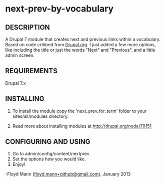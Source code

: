 next-prev-by-vocabulary
=======================

DESCRIPTION
-----------

A Drupal 7 module that creates next and previous links within a vocabulary.  Based on code cribbed from [Drupal.org](http://drupal.org/node/45050#comment-5056854).  I just added a few more options, like including the title or just the words "Next" and "Previous", and a little admin screen.

REQUIREMENTS
------------
Drupal 7.x


INSTALLING
----------
1. To install the module copy the 'next_prev_for_term' folder to your sites/all/modules directory.

2. Read more about installing modules at http://drupal.org/node/70151


CONFIGURING AND USING
---------------------
1. Go to admin/config/content/nextprev 
2. Set the options how you would like.
3. Enjoy!

-Floyd Mann (floyd.mann+github@gmail.com), January 2013
